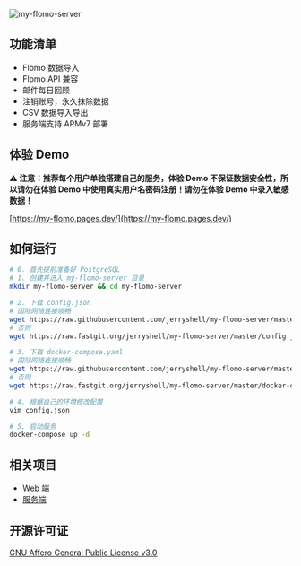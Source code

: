 ![my-flomo-server](https://socialify.git.ci/jerryshell/my-flomo-server/image?description=1&forks=1&issues=1&language=1&name=1&owner=1&pattern=Brick%20Wall&pulls=1&stargazers=1&theme=Dark)

## 功能清单

* Flomo 数据导入
* Flomo API 兼容
* 邮件每日回顾
* 注销账号，永久抹除数据
* CSV 数据导入导出
* 服务端支持 ARMv7 部署

## 体验 Demo

**⚠️ 注意：推荐每个用户单独搭建自己的服务，体验 Demo 不保证数据安全性，所以请勿在体验 Demo 中使用真实用户名密码注册！请勿在体验 Demo 中录入敏感数据！**

[https://my-flomo.pages.dev/](https://my-flomo.pages.dev/)

## 如何运行

```bash
# 0. 首先提前准备好 PostgreSQL
# 1. 创建并进入 my-flomo-server 目录
mkdir my-flomo-server && cd my-flomo-server

# 2. 下载 config.json
# 国际网络连接顺畅
wget https://raw.githubusercontent.com/jerryshell/my-flomo-server/master/config.json
# 否则
wget https://raw.fastgit.org/jerryshell/my-flomo-server/master/config.json

# 3. 下载 docker-compose.yaml
# 国际网络连接顺畅
wget https://raw.githubusercontent.com/jerryshell/my-flomo-server/master/docker-compose.yaml
# 否则
wget https://raw.fastgit.org/jerryshell/my-flomo-server/master/docker-compose.yaml

# 4. 根据自己的环境修改配置
vim config.json

# 5. 启动服务
docker-compose up -d
```

## 相关项目

* [Web 端](https://github.com/jerryshell/my-flomo-web)
* [服务端](https://github.com/jerryshell/my-flomo-server)

## 开源许可证

[GNU Affero General Public License v3.0](https://choosealicense.com/licenses/agpl-3.0/)
